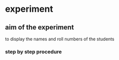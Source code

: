 # experiment

## aim of the experiment
to display the names and roll numbers of the students

### step by step procedure
